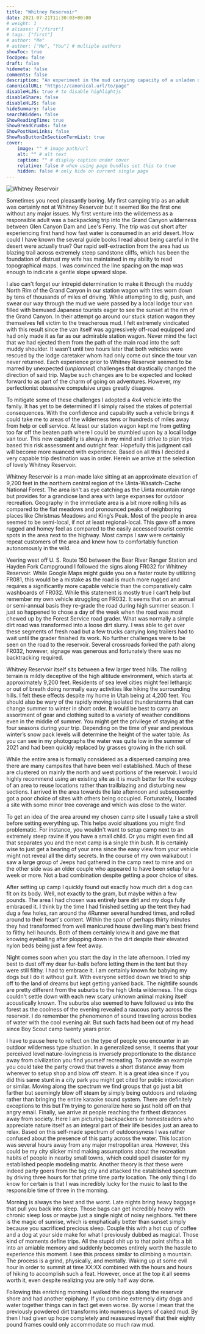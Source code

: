 ```yaml
---
title: "Whitney Reservoir"
date: 2021-07-21T11:30:03+00:00
# weight: 1
# aliases: ["/first"]
# tags: ["first"]
# author: "Me"
# author: ["Me", "You"] # multiple authors
showToc: true
TocOpen: false
draft: false
hidemeta: false
comments: false
description: "An experiment in the mud carrying capacity of a unladen dog."
canonicalURL: "https://canonical.url/to/page"
disableHLJS: true # to disable highlightjs
disableShare: false
disableHLJS: false
hideSummary: false
searchHidden: false
ShowReadingTime: true
ShowBreadCrumbs: false
ShowPostNavLinks: false
ShowRssButtonInSectionTermList: true
cover:
    image: "" # image path/url
    alt: "" # alt text
    caption: "" # display caption under cover
    relative: false # when using page bundles set this to true
    hidden: false # only hide on current single page
---
```


![Whitney Reservoir](images/whitney-stream.jpg)

Sometimes you need pleasantly boring. My first camping trip as an adult was certainly not at Whitney Reservoir but it seemed like the first one without any major issues. My first venture into the wilderness as a responsible adult was a backpacking trip into the Grand Canyon wilderness between Glen Canyon Dam and Lee's Ferry. The trip was cut short after experiencing first hand how fast water is consumed in an arid desert. How could I have known the several guide books I read about being careful in the desert were actually true? Our rapid self-extraction from the area had us blazing trail across extremely steep sandstone cliffs, which has been the foundation of distrust my wife has maintained in my ability to read topographical maps. I was convinced the line spacing on the map was enough to indicate a gentle slope upward slope.

I also can't forget our intrepid determination to make it through the muddy North Rim of the Grand Canyon in our station wagon with tires worn down by tens of thousands of miles of driving. While attempting to dig, push, and swear our way through the mud we were passed by a local lodge tour van filled with bemused Japanese tourists eager to see the sunset at the rim of the Grand Canyon. In their attempt go around our stuck station wagon they themselves fell victim to the treacherous mud. I felt extremely vindicated with this result since the van itself was aggressively off-road equipped and had only made it as far as our admirable station wagon. Never mind the fact that we had ejected them from the path of the main road into the soft muddy shoulder. It wasn’t until two hours later that both vehicles were rescued by the lodge caretaker whom had only come out since the tour van never returned. Each experience prior to Whitney Reservoir seemed to be marred by unexpected (*unplanned*) challenges that drastically changed the direction of said trip. Maybe such changes are to be expected and looked forward to as part of the charm of going on adventures. However, my perfectionist obsessive compulsive urges greatly disagree.

To mitigate some of these challenges I adopted a 4x4 vehicle into the family. It has yet to be determined if I simply raised the stakes of potential consequences. With the confidence and capability such a vehicle brings it could take me to areas of the wilderness tens or hundreds of miles away from help or cell service. At least our station wagon kept me from getting too far off the beaten path where I could be stumbled upon by a local lodge van tour. This new capability is always in my mind and I strive to plan trips based this risk assessment and outright fear. Hopefully this judgment call will become more nuanced with experience. Based on all this I decided a very capable trip destination was in order. Herein we arrive at the selection of lovely Whitney Reservoir.

Whitney Reservoir is a man-made lake sitting at an approximate elevation of 9,200 feet in the northern central region of the Uinta-Wasatch-Cache National Forest. The area isn't as eye catching as the Uinta mountain range but provides for a grandiose land area with large expanses for outdoor recreation. Geography in the immediate area is a bit more rolling hills as compared to the flat meadows and pronounced peaks of neighboring places like Christmas Meadows and King’s Peak. Most of the people in area seemed to be semi-local, if not at least regional-local. This gave off a more rugged and homey feel as compared to the easily accessed tourist centric spots in the area next to the highway. Most camps I saw were certainly repeat customers of the area and knew how to comfortably function autonomously in the wild.

Veering west off U. S. Route 150 between the Bear River Ranger Station and Hayden Fork Campground I followed the signs along FR032 for Whitney Reservoir. While Google Maps might guide you on a faster route by utilizing FR081, this would be a mistake as the road is much more rugged and requires a significantly more capable vehicle than the comparatively calm washboards of FR032. While this statement is mostly true I can’t help but remember my own vehicle struggling on FR032. It seems that on an annual or semi-annual basis they re-grade the road during high summer season. I just so happened to chose a day of the week when the road was most chewed up by the Forest Service road grader. What was normally a simple dirt road was transformed into a loose dirt slurry. I was able to get over these segments of fresh road but a few trucks carrying long trailers had to wait until the grader finished its work. No further challenges were to be seen on the road to the reservoir. Several crossroads forked the path along FR032, however, signage was generous and fortunately there was no backtracking required.

Whitney Reservoir itself sits between a few larger treed hills. The rolling terrain is mildly deceptive of the high altitude environment, which starts at approximately 9,200 feet. Residents of sea level cities might feel lethargic or out of breath doing normally easy activities like hiking the surrounding hills. I felt these effects despite my home in Utah being at 4,200 feet. You should also be wary of the rapidly moving isolated thunderstorms that can change summer to winter in short order. It would be best to carry an assortment of gear and clothing suited to a variety of weather conditions even in the middle of summer. You might get the privilege of staying at the four seasons during your trip. Depending on the time of year and previous winter’s snow pack levels will determine the height of the water table. As you can see in my photographs the water was quite low in the summer of 2021 and had been quickly replaced by grasses growing in the rich soil.

While the entire area is formally considered as a dispersed camping area there are many campsites that have been well established. Much of these are clustered on mainly the north and west portions of the reservoir. I would highly recommend using an existing site as it is much better for the ecology of an area to reuse locations rather than trailblazing and disturbing new sections. I arrived in the area towards the late afternoon and subsequently got a poor choice of sites with others being occupied. Fortunately, I located a site with some minor tree coverage and which was close to the water.

To get an idea of the area around my chosen camp site I usually take a stroll before setting everything up. This helps avoid situations you might find problematic. For instance, you wouldn't want to setup camp next to an extremely steep ravine if you have a small child. Or you might even find all that separates you and the next camp is a single thin bush. It is certainly wise to just get a bearing of your area since the easy view from your vehicle might not reveal all the dirty secrets. In the course of my own walkabout I saw a large group of Jeeps had gathered in the camp next to mine and on the other side was an older couple who appeared to have been setup for a week or more. Not a bad combination despite getting a poor choice of sites.

After setting up camp I quickly found out exactly how much dirt a dog can fit on its body. Well, not exactly to the gram, but maybe within a few pounds. The area I had chosen was entirely bare dirt and my dogs fully embraced it. I think by the time I had finished setting up the tent they had dug a few holes, ran around the 4Runner several hundred times, and rolled around to their heart's content. Within the span of perhaps thirty minutes they had transformed from well manicured house dwelling man's best friend to filthy hell hounds. Both of them certainly knew it and gave me that knowing eyeballing after plopping down in the dirt despite their elevated nylon beds being just a few feet away.

Night comes soon when you start the day in the late afternoon. I tried my best to dust off my dear fur-balls before letting them in the tent but they were still filthy. I had to embrace it. I am certainly known for babying my dogs but I do it without guilt. With everyone settled down we tried to ship off to the land of dreams but kept getting yanked back. The nightlife sounds are pretty different from the suburbs to the high Uinta wilderness. The dogs couldn't settle down with each new scary unknown animal making itself acoustically known. The suburbs also seemed to have followed us into the forest as the coolness of the evening revealed a raucous party across the reservoir. I do remember the phenomenon of sound traveling across bodies of water with the cool evening air. But such facts had been out of my head since Boy Scout camp twenty years prior.

I have to pause here to reflect on the type of people you encounter in an outdoor wilderness type situation. In a generalized sense, it seems that your perceived level nature-lovingness is inversely proportionate to the distance away from civilization you find yourself recreating. To provide an example you could take the party crowd that travels a short distance away from wherever to setup shop and blow off steam. It is a great idea since if you did this same stunt in a city park you might get cited for public intoxication or similar. Moving along the spectrum we find groups that go just a bit farther but seemingly blow off steam by simply being outdoors and relaxing rather than bringing the entire karaoke sound system. There are definitely exceptions to this but I'm trying to generalize here so just hold off on that angry email. Finally, we arrive at people reaching the farthest distances away from society. Here I am picturing backpackers or homesteaders who appreciate nature itself as an integral part of their life besides just an area to relax. Based on this self-made spectrum of outdoorsyness I was rather confused about the presence of this party across the water. This location was several hours away from any major metropolitan area. However, this could be my city slicker mind making assumptions about the recreation habits of people in nearby small towns, which could spell disaster for my established people modeling matrix. Another theory is that these were indeed party goers from the big city and attacked the established spectrum by driving three hours for that prime time party location. The only thing I do know for certain is that I was incredibly lucky for the music to last to the responsible time of three in the morning.

Morning is always the best and the worst. Late nights bring heavy baggage that pull you back into sleep. Those bags can get incredibly heavy with chronic sleep loss or maybe just a single night of noisy neighbors. Yet there is the magic of sunrise, which is emphatically better than sunset simply because you sacrificed precious sleep. Couple this with a hot cup of coffee and a dog at your side make for what I previously dubbed as magical. Those kind of moments define trips. All the stupid shit up to that point shifts a bit into an amiable memory and suddenly becomes entirely worth the hassle to experience this moment. I see this process similar to climbing a mountain. The process is a grind, physically, and mentally. Waking up at some evil hour in order to summit at time XX:XX combined with the hours and hours of hiking to accomplish such a feat. However, once at the top it all seems worth it, even despite realizing you are only half way done.

Following this enriching morning I walked the dogs along the reservoir shore and had another epiphany. If you combine extremely dirty dogs and water together things can in fact get even worse. By worse I mean that the previously powdered dirt transforms into numerous layers of caked mud. By then I had given up hope completely and reassured myself that their eighty pound frames could only accommodate so much raw mud.

